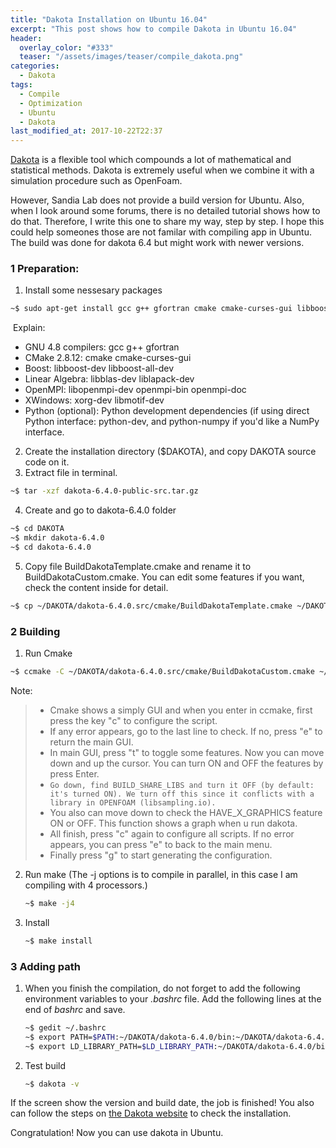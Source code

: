 ```yaml
---
title: "Dakota Installation on Ubuntu 16.04"
excerpt: "This post shows how to compile Dakota in Ubuntu 16.04"
header:
  overlay_color: "#333"
  teaser: "/assets/images/teaser/compile_dakota.png"
categories:
  - Dakota
tags:
  - Compile
  - Optimization
  - Ubuntu
  - Dakota
last_modified_at: 2017-10-22T22:37
---
```

[Dakota](https://dakota.sandia.gov/) is a flexible tool which compounds a lot of mathematical and statistical methods. Dakota is extremely useful when we combine it with a simulation procedure such as OpenFoam. 

However, Sandia Lab does not provide a build version for Ubuntu. Also, when I look around some forums, there is no detailed tutorial shows how to do that. Therefore, I write this one to share my way, step by step. I hope this could help someones those are not familar with compiling app in Ubuntu. The build was done for dakota 6.4 but might work with newer versions.

### 1 Preparation:

1.  Install some nessesary packages

  ```bash
  ~$ sudo apt-get install gcc g++ gfortran cmake cmake-curses-gui libboost-dev libboost-all-dev libblas-dev liblapack-dev libopenmpi-dev openmpi-bin openmpi-doc xorg-dev libmotif-dev
  ```

​    Explain:

  - GNU 4.8 compilers: gcc g++ gfortran
  - CMake 2.8.12: cmake cmake-curses-gui
  - Boost: libboost-dev libboost-all-dev
  - Linear Algebra: libblas-dev liblapack-dev
  - OpenMPI: libopenmpi-dev openmpi-bin openmpi-doc
  - XWindows: xorg-dev libmotif-dev
  - Python (optional): Python development dependencies (if using direct Python interface: python-dev, and python-numpy if you'd like a NumPy interface.

2. Create the installation directory ($DAKOTA), and copy DAKOTA source code on it.	       
3.  Extract file in terminal.

  ```bash
  ~$ tar -xzf dakota-6.4.0-public-src.tar.gz 
  ```

4. Create and go to dakota-6.4.0 folder

  ```bash
  ~$ cd DAKOTA
  ~$ mkdir dakota-6.4.0
  ~$ cd dakota-6.4.0 
  ```

5. Copy file BuildDakotaTemplate.cmake and rename it to BuildDakotaCustom.cmake. You can edit some features if you want, check the content inside for detail. 

  ```bash
  ~$ cp ~/DAKOTA/dakota-6.4.0.src/cmake/BuildDakotaTemplate.cmake ~/DAKOTA/dakota-6.4.0.src/cmake/BuildDakotaCustom.cmake 
  ```

### 2 Building

1.  Run Cmake

   ```bash
   ~$ ccmake -C ~/DAKOTA/dakota-6.4.0.src/cmake/BuildDakotaCustom.cmake ~/DAKOTA/dakota-6.4.0.src -DCMAKE_INSTALL_PREFIX=~/DAKOTA/dakota-6.4.0 
   ```

   Note:

   > - Cmake shows a simply GUI and when you enter in ccmake, first press the key "c" to configure the script.
   > - If any error appears, go to the last line to check. If no, press "e" to return the main GUI.
   > - In main GUI, press "t" to toggle some features. Now you can move down and up the cursor. You can turn ON and OFF the features by press Enter.
   > - `Go down, find BUILD_SHARE_LIBS and turn it OFF (by default: it's turned ON). We turn off this since it conflicts with a library in OPENFOAM (libsampling.io).`
   > - You also can move down to check the HAVE_X_GRAPHICS feature ON or OFF. This function shows a graph when u run dakota.
   > - All finish, press "c" again to configure all scripts. If no error appears, you can press "e" to back to the main menu.
   > - Finally press "g" to start generating the configuration.       

2. Run make (The -j options is to compile in parallel, in this case I am compiling with 4 processors.)

   ```bash
   ~$ make -j4
   ```

3. Install

   ```bash
   ~$ make install                                                                             
   ```

### 3 Adding path

1. When you finish the compilation, do not forget to add the following environment variables to your *.bashrc* file. Add the following lines at the end of *bashrc* and save.  

   ```bash
   ~$ gedit ~/.bashrc
   ~$ export PATH=$PATH:~/DAKOTA/dakota-6.4.0/bin:~/DAKOTA/dakota-6.4.0/test
   ~$ export LD_LIBRARY_PATH=$LD_LIBRARY_PATH:~/DAKOTA/dakota-6.4.0/bin:~/DAKOTA/dakota-6.4.0/lib 
   ```

2. Test build

   ```bash
   ~$ dakota -v
   ```
  If the screen show the version and build date, the job is finished!  You also can follow the steps on [ the Dakota website](https://dakota.sandia.gov/content/test-installation-0) to check the installation. 

Congratulation! Now you can use dakota in Ubuntu.
